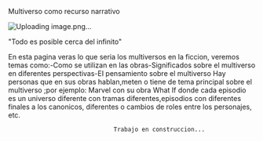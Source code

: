 Multiverso como recurso narrativo
  
 ![Uploading image.png…]()



"Todo es posible cerca del infinito"
                                
En esta pagina veras lo que seria los multiversos en la ficcion, veremos temas como:-Como se utilizan en las obras-Significados sobre el multiverso en diferentes perspectivas-EI pensamiento sobre el multiverso Hay personas que en sus obras hablan,meten o tiene de tema principal sobre el multiverso ;por ejemplo:
Marvel con su obra What If donde cada episodio es un universo diferente con tramas diferentes,episodios con diferentes finales a los canonicos, diferentes o cambios de roles entre los personajes, etc.

                                   
                                   
                                  Trabajo en construccion...
